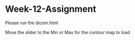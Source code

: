 # Week-12-Assignment
 
Please run the dicom.html

Move the slider to the Min or Max for the contour map to load